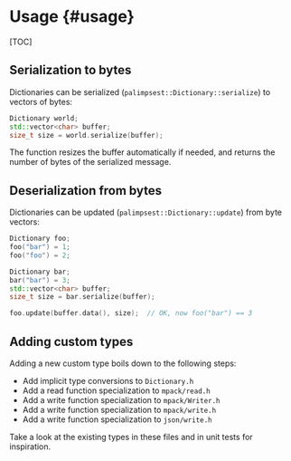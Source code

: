 # Usage {#usage}

[TOC]

## Serialization to bytes

Dictionaries can be serialized (`palimpsest::Dictionary::serialize`) to vectors of bytes:

```cpp
Dictionary world;
std::vector<char> buffer;
size_t size = world.serialize(buffer);
```

The function resizes the buffer automatically if needed, and returns the number of bytes of the serialized message.

## Deserialization from bytes

Dictionaries can be updated (`palimpsest::Dictionary::update`) from byte vectors:

```cpp
Dictionary foo;
foo("bar") = 1;
foo("foo") = 2;

Dictionary bar;
bar("bar") = 3;
std::vector<char> buffer;
size_t size = bar.serialize(buffer);

foo.update(buffer.data(), size);  // OK, now foo("bar") == 3
```

## Adding custom types

Adding a new custom type boils down to the following steps:

* Add implicit type conversions to `Dictionary.h`
* Add a read function specialization to `mpack/read.h`
* Add a write function specialization to `mpack/Writer.h`
* Add a write function specialization to `mpack/write.h`
* Add a write function specialization to `json/write.h`

Take a look at the existing types in these files and in unit tests for inspiration.
